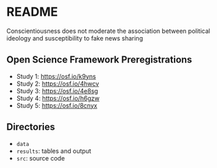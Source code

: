 # README

Conscientiousness does not moderate the association between political ideology and susceptibility to fake news sharing

## Open Science Framework Preregistrations

- Study 1: https://osf.io/k9yns
- Study 2: https://osf.io/4hwcv
- Study 3: https://osf.io/4e8sg
- Study 4: https://osf.io/h6gzw
- Study 5: https://osf.io/8cnyx

## Directories

- `data`
- `results`: tables and output
- `src`: source code